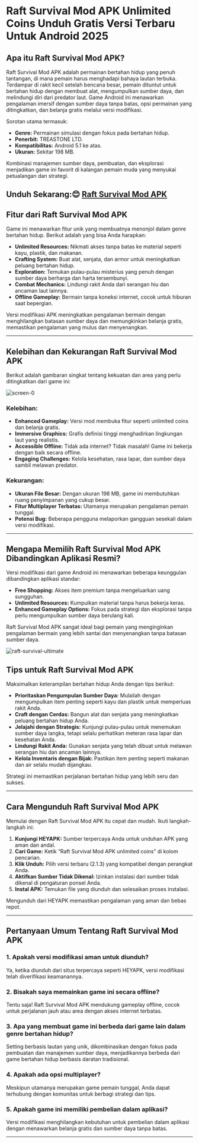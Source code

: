 # Raft Survival Mod APK Unlimited Coins Unduh Gratis Versi Terbaru Untuk Android 2025

## Apa itu Raft Survival Mod APK?

Raft Survival Mod APK adalah permainan bertahan hidup yang penuh tantangan, di mana pemain harus menghadapi bahaya lautan terbuka. Terdampar di rakit kecil setelah bencana besar, pemain dituntut untuk bertahan hidup dengan membuat alat, mengumpulkan sumber daya, dan melindungi diri dari predator laut. Game Android ini menawarkan pengalaman imersif dengan sumber daya tanpa batas, opsi permainan yang ditingkatkan, dan belanja gratis melalui versi modifikasi.

Sorotan utama termasuk:

- **Genre:** Permainan simulasi dengan fokus pada bertahan hidup.
- **Penerbit:** TREASTONE LTD.
- **Kompatibilitas:** Android 5.1 ke atas.
- **Ukuran:** Sekitar 198 MB.

Kombinasi manajemen sumber daya, pembuatan, dan eksplorasi menjadikan game ini favorit di kalangan pemain muda yang menyukai petualangan dan strategi.

## Unduh Sekarang:😊 [Raft Survival Mod APK](https://heyapks.com/raft-survival.html)

## Fitur dari Raft Survival Mod APK

Game ini menawarkan fitur unik yang membuatnya menonjol dalam genre bertahan hidup. Berikut adalah yang bisa Anda harapkan:

- **Unlimited Resources:** Nikmati akses tanpa batas ke material seperti kayu, plastik, dan makanan.
- **Crafting System:** Buat alat, senjata, dan armor untuk meningkatkan peluang bertahan hidup.
- **Exploration:** Temukan pulau-pulau misterius yang penuh dengan sumber daya berharga dan harta tersembunyi.
- **Combat Mechanics:** Lindungi rakit Anda dari serangan hiu dan ancaman laut lainnya.
- **Offline Gameplay:** Bermain tanpa koneksi internet, cocok untuk hiburan saat bepergian.

Versi modifikasi APK meningkatkan pengalaman bermain dengan menghilangkan batasan sumber daya dan memungkinkan belanja gratis, memastikan pengalaman yang mulus dan menyenangkan.

---

## Kelebihan dan Kekurangan Raft Survival Mod APK

Berikut adalah gambaran singkat tentang kekuatan dan area yang perlu ditingkatkan dari game ini:

![screen-0](https://github.com/user-attachments/assets/d553a56d-474b-4e1f-9ef9-733b9f7fa59b)


### Kelebihan:

- **Enhanced Gameplay:** Versi mod membuka fitur seperti unlimited coins dan belanja gratis.
- **Immersive Graphics:** Grafis definisi tinggi menghadirkan lingkungan laut yang realistis.
- **Accessible Offline:** Tidak ada internet? Tidak masalah! Game ini bekerja dengan baik secara offline.
- **Engaging Challenges:** Kelola kesehatan, rasa lapar, dan sumber daya sambil melawan predator.

### Kekurangan:

- **Ukuran File Besar:** Dengan ukuran 198 MB, game ini membutuhkan ruang penyimpanan yang cukup besar.
- **Fitur Multiplayer Terbatas:** Utamanya merupakan pengalaman pemain tunggal.
- **Potensi Bug:** Beberapa pengguna melaporkan gangguan sesekali dalam versi modifikasi.

---

## Mengapa Memilih Raft Survival Mod APK Dibandingkan Aplikasi Resmi?

Versi modifikasi dari game Android ini menawarkan beberapa keunggulan dibandingkan aplikasi standar:

- **Free Shopping:** Akses item premium tanpa mengeluarkan uang sungguhan.
- **Unlimited Resources:** Kumpulkan material tanpa harus bekerja keras.
- **Enhanced Gameplay Options:** Fokus pada strategi dan eksplorasi tanpa perlu mengumpulkan sumber daya berulang kali.

Raft Survival Mod APK sangat ideal bagi pemain yang menginginkan pengalaman bermain yang lebih santai dan menyenangkan tanpa batasan sumber daya.

![raft-survival-ultimate](https://github.com/user-attachments/assets/c413f3ef-75fe-43bd-99c9-8b10761263f4)


## Tips untuk Raft Survival Mod APK

Maksimalkan keterampilan bertahan hidup Anda dengan tips berikut:

- **Prioritaskan Pengumpulan Sumber Daya:** Mulailah dengan mengumpulkan item penting seperti kayu dan plastik untuk memperluas rakit Anda.
- **Craft dengan Cerdas:** Bangun alat dan senjata yang meningkatkan peluang bertahan hidup Anda.
- **Jelajahi dengan Strategis:** Kunjungi pulau-pulau untuk menemukan sumber daya langka, tetapi selalu perhatikan meteran rasa lapar dan kesehatan Anda.
- **Lindungi Rakit Anda:** Gunakan senjata yang telah dibuat untuk melawan serangan hiu dan ancaman lainnya.
- **Kelola Inventaris dengan Bijak:** Pastikan item penting seperti makanan dan air selalu mudah dijangkau.

Strategi ini memastikan perjalanan bertahan hidup yang lebih seru dan sukses.

---

## Cara Mengunduh Raft Survival Mod APK

Memulai dengan Raft Survival Mod APK itu cepat dan mudah. Ikuti langkah-langkah ini:

1. **Kunjungi HEYAPK:** Sumber terpercaya Anda untuk unduhan APK yang aman dan andal.
2. **Cari Game:** Ketik “Raft Survival Mod APK unlimited coins” di kolom pencarian.
3. **Klik Unduh:** Pilih versi terbaru (2.1.3) yang kompatibel dengan perangkat Anda.
4. **Aktifkan Sumber Tidak Dikenal:** Izinkan instalasi dari sumber tidak dikenal di pengaturan ponsel Anda.
5. **Instal APK:** Temukan file yang diunduh dan selesaikan proses instalasi.

Mengunduh dari HEYAPK memastikan pengalaman yang aman dan bebas repot.

---

## Pertanyaan Umum Tentang Raft Survival Mod APK

### 1. Apakah versi modifikasi aman untuk diunduh?
Ya, ketika diunduh dari situs terpercaya seperti HEYAPK, versi modifikasi telah diverifikasi keamanannya.

### 2. Bisakah saya memainkan game ini secara offline?
Tentu saja! Raft Survival Mod APK mendukung gameplay offline, cocok untuk perjalanan jauh atau area dengan akses internet terbatas.

### 3. Apa yang membuat game ini berbeda dari game lain dalam genre bertahan hidup?
Setting berbasis lautan yang unik, dikombinasikan dengan fokus pada pembuatan dan manajemen sumber daya, menjadikannya berbeda dari game bertahan hidup berbasis daratan tradisional.

### 4. Apakah ada opsi multiplayer?
Meskipun utamanya merupakan game pemain tunggal, Anda dapat terhubung dengan komunitas untuk berbagi strategi dan tips.

### 5. Apakah game ini memiliki pembelian dalam aplikasi?
Versi modifikasi menghilangkan kebutuhan untuk pembelian dalam aplikasi dengan menawarkan belanja gratis dan sumber daya tanpa batas.

---

